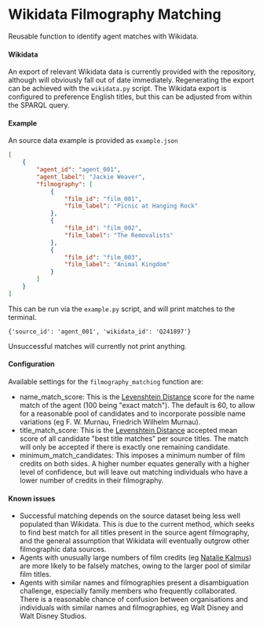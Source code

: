 # Wikidata Filmography Matching

Reusable function to identify agent matches with Wikidata.

#### Wikidata

An export of relevant Wikidata data is currently provided with the repository, although will obviously fall out of date immediately. Regenerating the export can be achieved with the `wikidata.py` script. The Wikidata export is configured to preference English titles, but this can be adjusted from within the SPARQL query.

#### Example

An source data example is provided as `example.json`

```json
[
    {
        "agent_id": "agent_001",
        "agent_label": "Jackie Weaver",
        "filmography": [
            {
                "film_id": "film_001",
                "film_label": "Picnic at Hanging Rock"
            },
            {
                "film_id": "film_002",
                "film_label": "The Removalists"
            },
            {
                "film_id": "film_003",
                "film_label": "Animal Kingdom"
            }
        ]
    }
]
```

This can be run via the `example.py` script, and will print matches to the terminal.

```
{'source_id': 'agent_001', 'wikidata_id': 'Q241897'}
```

Unsuccessful matches will currently not print anything.

#### Configuration

Available settings for the `filmography_matching` function are:
- name_match_score: This is the [Levenshtein Distance](https://en.wikipedia.org/wiki/Levenshtein_distance) score for the name match of the agent (100 being "exact match"). The default is 60, to allow for a reasonable pool of candidates and to incorporate possible name variations (eg F. W. Murnau, Friedrich Wilhelm Murnau).
- title_match_score: This is the [Levenshtein Distance](https://en.wikipedia.org/wiki/Levenshtein_distance) accepted mean score of all candidate "best title matches" per source titles. The match will only be accepted if there is exactly one remaining candidate.
- minimum_match_candidates: This imposes a minimum number of film credits on both sides. A higher number equates generally with a higher level of confidence, but will leave out matching individuals who have a lower number of credits in their filmography.

#### Known issues

- Successful matching depends on the source dataset being less well populated than Wikidata. This is due to the current method, which seeks to find best match for all titles present in the source agent filmography, and the general assumption that Wikidata will eventually outgrow other filmographic data sources.
- Agents with unusually large numbers of film credits (eg [Natalie Kalmus](https://en.wikipedia.org/wiki/Natalie_Kalmus)) are more likely to be falsely matches, owing to the larger pool of similar film titles. 
- Agents with similar names and filmographies present a disambiguation challenge, especially family members who frequently collaborated. There is a reasonable chance of confusion between organisations and individuals with similar names and filmographies, eg Walt Disney and Walt Disney Studios.
